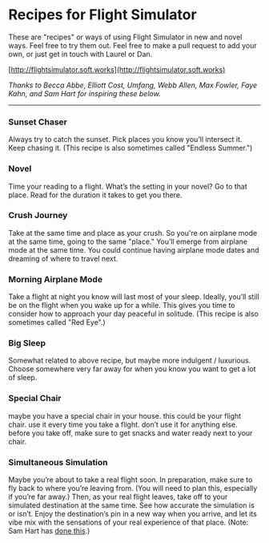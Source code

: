 # Recipes for Flight Simulator

These are "recipes" or ways of using Flight Simulator in new and novel ways. Feel free to try them out. Feel free to make a pull request to add your own, or just get in touch with Laurel or Dan.

[http://flightsimulator.soft.works](http://flightsimulator.soft.works)

*Thanks to Becca Abbe, Elliott Cost, Umfang, Webb Allen, Max Fowler, Faye Kahn, and Sam Hart for inspiring these below.*

***


### Sunset Chaser

Always try to catch the sunset. Pick places you know you’ll intersect it. Keep chasing it. (This recipe is also sometimes called "Endless Summer.")


### Novel

Time your reading to a flight. What’s the setting in your novel? Go to that place. Read for the duration it takes to get you there.


### Crush Journey

Take at the same time and place as your crush. So you're on airplane mode at the same time, going to the same "place." You’ll emerge from airplane mode at the same time. You could continue having airplane mode dates and dreaming of where to travel next.


### Morning Airplane Mode

Take a flight at night you know will last most of your sleep. Ideally, you’ll still be on the flight when you wake up for a while. This gives you time to consider how to approach your day peaceful in solitude. (This recipe is also sometimes called "Red Eye".)


### Big Sleep

Somewhat related to above recipe, but maybe more indulgent / luxurious. Choose somewhere very far away for when you know you want to get a lot of sleep.


### Special Chair

maybe you have a special chair in your house. this could be your flight chair. use it every time you take a flight. don’t use it for anything else. before you take off, make sure to get snacks and water ready next to your chair.


### Simultaneous Simulation

Maybe you’re about to take a real flight soon. In preparation, make sure to fly back to where you’re leaving from. (You will need to plan this, especially if you’re far away.) Then, as your real flight leaves, take off to your simulated destination at the same time. See how accurate the simulation is or isn’t. Enjoy the destination’s pin in a new way when you arrive, and let its vibe mix with the sensations of your real experience of that place. (Note: Sam Hart has [done this](https://twitter.com/hxrts/status/1108900992869941248).)
